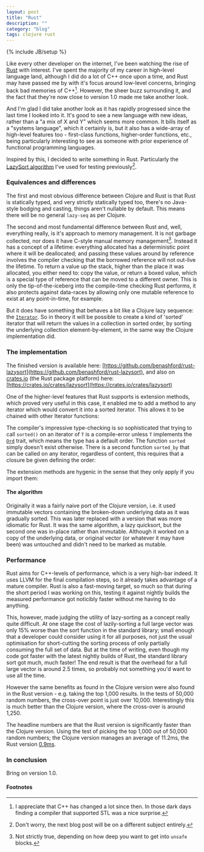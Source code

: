 ```yaml
---
layout: post
title: "Rust"
description: ""
category: "blog"
tags: clojure rust
---
```

{% include JB/setup %}

Like every other developer on the internet, I've been watching the rise of [Rust](http://www.rust-lang.org) with interest.  I've spent the majority of my career in high-level language land, although I did do a lot of C++ once upon a time, and Rust may have passed me by with it's focus around low-level concerns, bringing back bad memories of C++[^1].  However, the sheer buzz surrounding it, and the fact that they're now close to version 1.0 made me take another look.

And I'm glad I did take another look as it has rapidly progressed since the last time I looked into it.  It's good to see a new language with new ideas, rather than a "a mix of X and Y" which seems more common.  It bills itself as a "systems language", which it certainly is, but it also has a wide-array of high-level features too - first-class functions, higher-order functions, etc., being particularly interesting to see as someone with prior experience of functional programming languages.

Inspired by this, I decided to write something in Rust.  Particularly the [LazySort algorithm](/blog/2014/03/22/the-power-of-lazy-sequences) I've used for testing previously[^2].

### Equivalences and differences ###

The first and most obvious difference between Clojure and Rust is that Rust is statically typed, and very strictly statically typed too, there's no Java-style bodging and casting, things aren't nullable by default.  This means there will be no general `lazy-seq` as per Clojure.

The second and most fundamental difference between Rust and, well, everything really, is it's approach to memory management.  It is not garbage collected, nor does it have C-style manual memory management[^3].  Instead it has a concept of a lifetime: everything allocated has a deterministic point where it will be deallocated; and passing these values around by reference involves the compiler checking that the borrowed reference will not out-live the lifetime.  To return a value up the stack, higher than the place it was allocated, you either need to: copy the value, or return a boxed value, which is a special type of reference that can be moved to a different owner.  This is only the tip-of-the-iceberg into the compile-time checking Rust performs, it also protects against data-races by allowing only one mutable reference to exist at any point-in-time, for example.

But it does have something that behaves a bit like a Clojure lazy sequence: the [`Iterator`](http://doc.rust-lang.org/std/iter/trait.Iterator.html).  So in theory it will be possible to create a kind of 'sorted' iterator that will return the values in a collection in sorted order, by sorting the underlying collection element-by-element, in the same way the Clojure implementation did.

### The implementation ###

The finished version is available here: [https://github.com/benashford/rust-lazysort](https://github.com/benashford/rust-lazysort), and also on [crates.io](http://crates.io) (the Rust package platform) here: [https://crates.io/crates/lazysort](https://crates.io/crates/lazysort)

One of the higher-level features that Rust supports is extension methods, which proved very useful in this case, it enabled me to add a method to any iterator which would convert it into a sorted iterator.  This allows it to be chained with other Iterator functions:

<script src="https://gist.github.com/benashford/ce690c260fe953f66b3f.js"></script>

The compiler's impressive type-checking is so sophisticated that trying to call `sorted()` on an iterator of `T` is a compile-error unless `T` implements the [`Ord`](http://doc.rust-lang.org/std/cmp/trait.Ord.html) trait, which means the type has a default order.  The function `sorted` simply doesn't exist otherwise.  There is a second function `sorted_by` that can be called on any iterator, regardless of content, this requires that a closure be given defining the order:

<script src="https://gist.github.com/benashford/74bf5caf61551ae27449.js"></script>

The extension methods are hygenic in the sense that they only apply if you import them:

<script src="https://gist.github.com/benashford/cf938a57b440d9f92f37.js"></script>

#### The algorithm ####

Originally it was a fairly naive port of the Clojure version, i.e. it used immutable vectors containing the broken-down underlying data as it was gradually sorted.  This was later replaced with a version that was more idiomatic for Rust.  It was the same algorithm, a lazy quicksort, but the second one was in-place rather than immutable.  Although it worked on a copy of the underlying data, or original vector (or whatever it may have been) was untouched and didn't need to be marked as mutable.

### Performance ###

Rust aims for C++-levels of performance, which is a very high-bar indeed.  It uses LLVM for the final compilation steps, so it already takes advantage of a mature compiler.  Rust is also a fast-moving target, so much so that during the short period I was working on this, testing it against nightly builds the measured performance got noticibly faster without me having to do anything.

This, however, made judging the utility of lazy-sorting as a concept really quite difficult.  At one stage the cost of lazily-sorting a full large vector was only 15% worse than the sort function in the standard library; small enough that a developer could consider using it for all purposes, not just the usual optimisation for short-cutting the sorting process of only partially consuming the full set of data.  But at the time of writing, even though my code got faster with the latest nightly builds of Rust, the standard library sort got much, much faster!  The end result is that the overhead for a full large vector is around 2.5 times, so probably not something you'd want to use all the time.

However the same benefits as found in the Clojure version were also found in the Rust version - e.g. taking the top 1,000 results.  In the tests of 50,000 random numbers, the cross-over point is just over 10,000.  Interestingly this is much better than the Clojure version, where the cross-over is around 1,250.

The headline numbers are that the Rust version is significantly faster than the Clojure version.  Using the test of picking the top 1,000 out of 50,000 random numbers; the Clojure version manages an average of 11.2ms, the Rust version [0.9ms](https://github.com/benashford/rust-lazysort#implementation-details-and-performance).

### In conclusion ###

Bring on version 1.0.

#### Footnotes ####

[^1]: I appreciate that C++ has changed a lot since then.  In those dark days finding a compiler that supported STL was a nice surprise.
[^2]: Don't worry, the next blog post will be on a different subject entirely.
[^3]: Not strictly true, depending on how deep you want to get into `unsafe` blocks.
